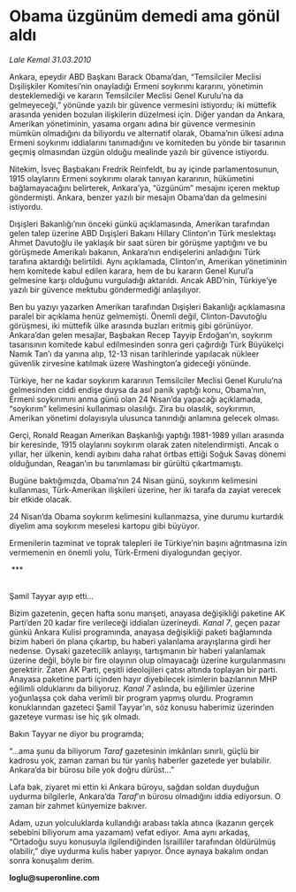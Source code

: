 # Obama üzgünüm demedi ama gönül aldı

*Lale Kemal 31.03.2010*

<div class="yazi"><p>Ankara, epeydir ABD Başkanı Barack Obama’dan, “Temsilciler Meclisi Dışilişkiler Komitesi’nin onayladığı Ermeni soykırımı kararını, yönetimin desteklemediği ve kararın Temsilciler Meclisi Genel Kurulu’na da gelmeyeceği,” yönünde yazılı bir güvence vermesini istiyordu; iki müttefik arasında yeniden bozulan ilişkilerin düzelmesi için. Diğer yandan da Ankara, Amerikan yönetiminin, yasama organı adına bir güvence vermesinin mümkün olmadığını da biliyordu ve alternatif olarak, Obama’nın ülkesi adına Ermeni soykırımı iddialarını tanımadığını ve komiteden bu yönde bir tasarının geçmiş olmasından üzgün olduğu mealinde yazılı bir güvence istiyordu. </p>
<p>Nitekim, İsveç Başbakanı Fredrik Reinfeldt, bu ay içinde parlamentosunun, 1915 olaylarını Ermeni soykırımı olarak tanıyan kararının, hükümetini bağlamayacağını belirterek, Ankara’ya, “üzgünüm” mesajını içeren mektup göndermişti. Ankara, benzer yazılı bir mesajın Obama’dan da gelmesini istiyordu. </p>
<p>Dışişleri Bakanlığı’nın önceki günkü açıklamasında, Amerikan tarafından gelen talep üzerine ABD Dışişleri Bakanı Hillary Clinton’ın Türk meslektaşı Ahmet Davutoğlu ile yaklaşık bir saat süren bir görüşme yaptığını ve bu görüşmede Amerikalı bakanın, Ankara’nın endişelerini anladığını Türk tarafına aktardığı belirtildi. Aynı açıklamada, Clinton’ın, Amerikan yönetiminin hem komitede kabul edilen karara, hem de bu kararın Genel Kurul’a gelmesine karşı olduğunu vurguladığı aktarıldı. Ancak ABD’nin, Türkiye’ye yazılı bir güvence mektubu göndermediği anlaşılıyor.</p>
<p>Ben bu yazıyı yazarken Amerikan tarafından Dışişleri Bakanlığı açıklamasına paralel bir açıklama henüz gelmemişti. Önemli değil, Clinton-Davutoğlu görüşmesi, iki müttefik ülke arasında buzları eritmiş gibi görünüyor. Ankara’dan gelen mesajlar, Başbakan Recep Tayyip Erdoğan’ın, soykırım tasarısının komitede kabul edilmesinden sonra geri çağırdığı Türk Büyükelçi Namık Tan’ı da yanına alıp, 12-13 nisan tarihlerinde yapılacak nükleer güvenlik zirvesine katılmak üzere Washington’a gideceği yönünde. </p>
<p>Türkiye, her ne kadar soykırım kararının Temsilciler Meclisi Genel Kurulu’na gelmesinden ciddi endişe duysa da asıl panik yaptığı konu, Obama’nın, Ermeni soykırımını anma günü olan 24 Nisan’da yapacağı açıklamada, “soykırım” kelimesini kullanması olasılığı. Zira bu olasılık, soykırımın, Amerikan yönetimi dolayısıyla ulusunca tanındığı anlamına gelecek olması. </p>
<p>Gerçi, Ronald Reagan Amerikan Başkanlığı yaptığı 1981-1989 yılları arasında bir keresinde, 1915 olaylarını soykırım olarak zaten nitelendirmişti. Ancak o yıllar, her ülkenin, kendi ayıbını daha rahat örtbas ettiği Soğuk Savaş dönemi olduğundan, Reagan’ın bu tanımlaması bir gürültü çıkartmamıştı.</p>
<p>Bugüne baktığımızda, Obama’nın 24 Nisan günü, soykırım kelimesini kullanması, Türk-Amerikan ilişkileri üzerine, her iki tarafa da zayiat verecek bir etkide olacak. </p>
<p>24 Nisan’da Obama soykırım kelimesini kullanmazsa, yine durumu kurtardık diyelim ama soykırım meselesi kartopu gibi büyüyor. </p>
<p>Ermenilerin tazminat ve toprak talepleri ile Türkiye’nin başını ağrıtmasına izin vermemenin en önemli yolu, Türk-Ermeni diyalogundan geçiyor.</p>
<p> ***</p>
<br/>Şamil Tayyar ayıp etti...

<p>Bizim gazetenin, geçen hafta sonu manşeti, anayasa değişikliği paketine AK Parti’den 20 kadar fire verileceği iddiaları üzerineydi. <i>Kanal 7</i>, geçen pazar günkü Ankara Kulisi programında, anayasa değişikliği paketi bağlamında bizim haberi ön plana çıkartıp, bu haberi yalanlama arayışlarına girdi her nedense. Oysaki gazetecilik anlayışı, tartışmanın bir haberi yalanlamak üzerine değil, böyle bir fire olayının olup olmayacağı üzerine kurgulanmasını gerektirir. Zaten AK Parti, çeşitli ideolojileri çatısı altında toplayan bir parti. Anayasa paketine parti içinden hayır diyebilecek isimlerin bazılarının MHP eğilimli olduklarını da biliyoruz. <i>Kanal 7</i> aslında, bu eğilimler üzerine yoğunlaşsa çok daha verimli bir program yapmış olurdu. Programın konuklarından gazeteci Şamil Tayyar’ın, söz konusu haberimiz üzerinden gazeteye vurması ise hiç şık olmadı. </p>
<p>Bakın Tayyar ne diyor bu programda;</p>
<p>“...ama şunu da biliyorum <i>Taraf</i> gazetesinin imkânları sınırlı, güçlü bir kadrosu yok, zaman zaman bu tür yanlış haberler gazetede yer bulabilir. Ankara’da bir bürosu bile yok doğru dürüst...” </p>
<p>Lafa bak, ziyaret mi ettin ki Ankara büroyu, sağdan soldan duyduğun uydurma bilgilerle, Ankara’da <i>Taraf</i>’ın bürosu olmadığını iddia ediyorsun. O zaman bir zahmet künyemize bakıver. </p>
<p>Adam, uzun yolculuklarda kullandığı arabası takla atınca (kazanın gerçek sebebini biliyorum ama yazamam) vefat ediyor. Ama aynı arkadaş, “Ortadoğu suyu konusuyla ilgilendiğinden İsrailliler tarafından öldürülmüş olabilir,” diye uydurma kulis haber yapıyor. Önce aynaya bakalım ondan sonra konuşalım derim.</p>
<p><b>loglu@superonline.com</b></p></div>
